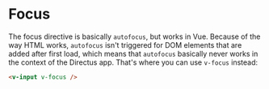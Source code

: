 # Focus

The focus directive is basically `autofocus`, but works in Vue. Because of the way HTML works, `autofocus` isn't triggered for DOM elements that are added after first load, which means that `autofocus` basically never works in the context of the Directus app. That's where you can use `v-focus` instead:

```html
<v-input v-focus />
```
